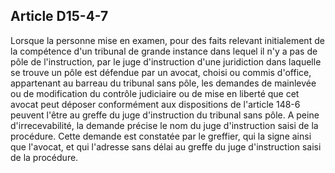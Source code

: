 Article D15-4-7
----
Lorsque la personne mise en examen, pour des faits relevant initialement de la
compétence d'un tribunal de grande instance dans lequel il n'y a pas de pôle de
l'instruction, par le juge d'instruction d'une juridiction dans laquelle se
trouve un pôle est défendue par un avocat, choisi ou commis d'office,
appartenant au barreau du tribunal sans pôle, les demandes de mainlevée ou de
modification du contrôle judiciaire ou de mise en liberté que cet avocat peut
déposer conformément aux dispositions de l'article 148-6 peuvent l'être au
greffe du juge d'instruction du tribunal sans pôle. A peine d'irrecevabilité, la
demande précise le nom du juge d'instruction saisi de la procédure. Cette
demande est constatée par le greffier, qui la signe ainsi que l'avocat, et qui
l'adresse sans délai au greffe du juge d'instruction saisi de la procédure.
